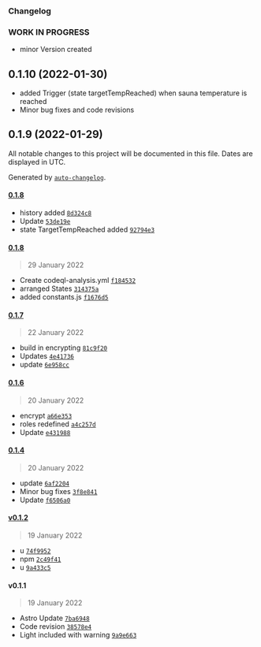 ### Changelog
<!--
  Placeholder for the next version (at the beginning of the line):
  ### **WORK IN PROGRESS**
-->
### **WORK IN PROGRESS**
- minor Version created

## 0.1.10 (2022-01-30)
- added Trigger (state targetTempReached) when sauna temperature is reached
- Minor bug fixes and code revisions

## 0.1.9 (2022-01-29)
All notable changes to this project will be documented in this file. Dates are displayed in UTC.

Generated by [`auto-changelog`](https://github.com/CookPete/auto-changelog).

#### [0.1.8](https://github.com/Chris-1965/ioBroker.huum-sauna/compare/0.1.8...0.1.8)

- history added [`8d324c8`](https://github.com/Chris-1965/ioBroker.huum-sauna/commit/8d324c890d8c628672ced2fc41ecfa3702e19e4d)
- Update [`53de19e`](https://github.com/Chris-1965/ioBroker.huum-sauna/commit/53de19e6cece52ba1f594af63734b051647c942a)
- state TargetTempReached added [`92794e3`](https://github.com/Chris-1965/ioBroker.huum-sauna/commit/92794e3009556591f34ae39e552c18b3537fa8dd)

#### [0.1.8](https://github.com/Chris-1965/ioBroker.huum-sauna/compare/0.1.7...0.1.8)

> 29 January 2022

- Create codeql-analysis.yml [`f184532`](https://github.com/Chris-1965/ioBroker.huum-sauna/commit/f184532da9578e8989841bffe7a75436eb1fc0c0)
- arranged  States [`314375a`](https://github.com/Chris-1965/ioBroker.huum-sauna/commit/314375ae2495c172cfa0db55c3e277c55e7404c3)
- added constants.js [`f1676d5`](https://github.com/Chris-1965/ioBroker.huum-sauna/commit/f1676d5a15e3bea6dada48308314ed1d83890990)

#### [0.1.7](https://github.com/Chris-1965/ioBroker.huum-sauna/compare/0.1.6...0.1.7)

> 22 January 2022

- build in encrypting [`81c9f20`](https://github.com/Chris-1965/ioBroker.huum-sauna/commit/81c9f200b9fd72ba7dc9ac2d92ed275641873f75)
- Updates [`4e41736`](https://github.com/Chris-1965/ioBroker.huum-sauna/commit/4e41736a8db3a74a6cc209c65e044802868c9a08)
- update [`6e958cc`](https://github.com/Chris-1965/ioBroker.huum-sauna/commit/6e958cc3949253330c1b101f0578f74dfe494fb1)

#### [0.1.6](https://github.com/Chris-1965/ioBroker.huum-sauna/compare/0.1.4...0.1.6)

> 20 January 2022

- encrypt [`a66e353`](https://github.com/Chris-1965/ioBroker.huum-sauna/commit/a66e353ba11fac57ea155174a583a8d9119d62c8)
- roles redefined [`a4c257d`](https://github.com/Chris-1965/ioBroker.huum-sauna/commit/a4c257dd992298733fe37c4bc00a1d8b85986e49)
- Update [`e431988`](https://github.com/Chris-1965/ioBroker.huum-sauna/commit/e43198820b5997f95acc126d3fe2add218f24647)

#### [0.1.4](https://github.com/Chris-1965/ioBroker.huum-sauna/compare/v0.1.2...0.1.4)

> 20 January 2022

- update [`6af2204`](https://github.com/Chris-1965/ioBroker.huum-sauna/commit/6af22048eaf29e2904605a10f8421df369d763b8)
- Minor bug fixes [`3f8e841`](https://github.com/Chris-1965/ioBroker.huum-sauna/commit/3f8e84188bc0373fb010ca200925a12a7be7fc83)
- Update [`f6506a0`](https://github.com/Chris-1965/ioBroker.huum-sauna/commit/f6506a08db662c0d4b4eb5ed44e13b73cf24f0f2)

#### [v0.1.2](https://github.com/Chris-1965/ioBroker.huum-sauna/compare/v0.1.1...v0.1.2)

> 19 January 2022

- u [`74f9952`](https://github.com/Chris-1965/ioBroker.huum-sauna/commit/74f99523203f9a24f66a36efe4b9ebc71ecc8e34)
- npm [`2c49f41`](https://github.com/Chris-1965/ioBroker.huum-sauna/commit/2c49f41922cbad573dc62a85ca91d73883a7767d)
- u [`9a433c5`](https://github.com/Chris-1965/ioBroker.huum-sauna/commit/9a433c5705a33f0395887802554cd906be83a4dc)

#### v0.1.1

> 19 January 2022

- Astro Update [`7ba6948`](https://github.com/Chris-1965/ioBroker.huum-sauna/commit/7ba69487c153496d1cd21afcefd98ee36551837d)
- Code revision [`38578e4`](https://github.com/Chris-1965/ioBroker.huum-sauna/commit/38578e4fd872c9fe9bd545a60feec69eb449a051)
- Light included with warning [`9a9e663`](https://github.com/Chris-1965/ioBroker.huum-sauna/commit/9a9e663c93179240e5577a97001d8af123a0657e)
